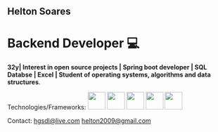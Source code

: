 ## Helton Soares        
# Backend Developer :computer:

**32y| Interest in open source projects | Spring boot developer | SQL Databse | Excel | Student of operating systems, algorithms and data structures**.


Technologies/Frameworks:
 <img src="https://cdn.jsdelivr.net/gh/devicons/devicon@latest/icons/java/java-original.svg" width=40 height=40/> <img src="https://cdn.jsdelivr.net/gh/devicons/devicon@latest/icons/javascript/javascript-original.svg" width=40 height=40/>   <img src="https://cdn.jsdelivr.net/gh/devicons/devicon@latest/icons/spring/spring-original.svg" widht=40 height=40/> 
   <img src="https://cdn.jsdelivr.net/gh/devicons/devicon@latest/icons/mysql/mysql-original.svg" widht=40 height=40/> 
              <img src="https://cdn.jsdelivr.net/gh/devicons/devicon@latest/icons/linux/linux-original.svg" height=40 widht=40 />
          
Contact:
hgsdl@live.com
helton2009@gmail.com
